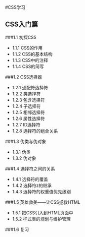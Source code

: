 #CSS学习
## CSS入门篇
###1.1 初探CSS
 * 1.1.1 CSS的作用
 * 1.1.2 CSS的基本结构
 * 1.1.3 CSS中的注释
 * 1.1.4 CSS的简写

###1.2 CSS选择器

 * 1.2.1 通配符选择符
 * 1.2.2 类选择符
 * 1.2.3 包含选择符
 * 1.2.4 子选择符
 * 1.2.5 相邻选择符
 * 1.2.6 属性选择符
 * 1.2.7 ID选择符
 * 1.2.8 选择符的组合关系

###1.3 伪类与伪对象

 * 1.3.1 伪类
 * 1.3.2 伪对象

###1.4 选择符之间的关系

 * 1.4.1 选择符的覆盖
 * 1.4.2 选择符z的继承
 * 1.4.3 选择符的权重值优先级别

###1.5 英雄救美——让CSS拯救HTML

 * 1.5.1 把CSS引入到HTML页面中
 * 1.5.2 样式表的规划与维护管理

###1.6 复习